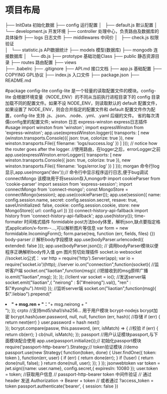 # 项目布局
├── InitData                        初始化数据
├── config                          运行配置
│   ├── default.js                  默认配置
│   └── development.js              开发环境
├── controller                      处理中心，负责路由及数据库的具体操作
├── logs                            日志文件
├── middlewares                     中间价
│   ├── check.js                    权限验证    
│   └── statistic.js                API数据统计
├── models                          模型(数据库)
├── mongodb                         连接数据库
│   └── db.js
├── prototype                       基础功能Class
├── public                          静态资源目录
├── routes                          路由配置
├── views   
├── .babelrc 
├── .gitignore
├── API.md                          接口文档
├── app.js                          基础配置
├── COPYING                         GPL协议
├── index.js                        入口文件
├── package.json
├── README.md                

#package
  config-lite       config-lite 是一个轻量的读取配置文件的模块。config-lite 会根据环境变量（NODE_ENV）的不同从当前执行进程目录下的 config 目录加载不同的配置文件。如果不设      NODE_ENV，则读取默认的 default 配置文件，如果设置了 NODE_ENV，则会合并指定的配置文件和 default 配置文件作为配置，config-lite 支持 .js、.json、.node、.yml、.yaml 后缀的文件。
  省的每次清儒config里的配置文件;
  winston           日志
  express-winston   express日志插件
    #usage
      import winston from 'winston';
      import expressWinston from 'express-winston';
      app.use(expressWinston.logger({
          transports: [
              new (winston.transports.Console)({
                json: true,
                colorize: true
              }),
              new winston.transports.File({
                filename: 'logs/success.log'
              })
          ]
      }));
      // notice how the router goes after the logger.
      //使用路由，在logger之后，errorLogger之前
      app.use(expressWinston.errorLogger({
          transports: [
              new winston.transports.Console({
                json: true,
                colorize: true
              }),
              new winston.transports.File({
                filename: 'logs/error.log'
              })
          ]
      }));
  morgan        命令行log显示,app.use(morgan('dev'));// 命令行中显示程序运行日志,便于bug调试
  connectMongo  该模块用于将session存入mongo中
    import cookieParser from 'cookie-parser'
    import session from 'express-session';
    import connectMongo from 'connect-mongo';
    const MongoStore = connectMongo(session);
    app.use(cookieParser());
    app.use(session({
                      name: config.session.name,
                      secret: config.session.secret,
                      resave: true,
                      saveUninitialized: false,
                      cookie: config.session.cookie,
                      store: new MongoStore({
                        url: config.url
                  })
    }))
  connect-history-api-fallback  import history from 'connect-history-api-fallback';
                                app.use(history());
  time-formater   时间格式插件
  formidable      post方法body体里，解析json,缺点要指定格式application/x-form--...,可以解析图片等信息
                  var form = new formidable.IncomingForm();
                  form.parse(req, function (err, fields, files) {}) 
  body-parser     // 解析body字段模块
                  app.use(bodyParser.urlencoded({ extended: false }));
                  app.use(bodyParser.json()); // 调用bodyParser模块以便程序正确解析body传入值
  gm              图片剪切处理插件
  socket.io       websocket
                  //socket.io公式：
                  var http = require('http').Server(app);
                  var io = require('socket.io')(http);
                  //server
                  io.on("connection",function(socket){
                    //监听客户端
                    socket.on("liaotian",function(msg){
                      //把接收到的msg原样广播 
                      io.emit("liaotian",msg);
                    });
                  });
                  //client
                  var socket = io();
                  //发送server端
                  socket.emit("liaotian",{
                    "neirong" : $("#neirong").val(),
                    "ren" : $("#yonghu").html()
                  });
                  //监听server端
                  socket.on("liaotian",function(msg){
                    $(".liebiao").prepend("<li><b>" + msg.ren + "：</b>"+ msg.neirong + "</li>");
                  });
  crpto           //支持md5/sha1/sha256... 用于用户模块
  bcrypt-nodejs   bcrypt加密
                  bcrypt.hash(user.password, null, null, function (err, hash){  //存储
                    if (err) {
                        return next(err)
                    } 
                    user.password = hash
                    next() 	
                  });
                  bcrypt.compare(passw, this.password, (err, isMatch) => {      //校验
                      if (err) {
                          return cb(err);
                      }
                      cb(null, isMatch);
                  });
  passport        //用户认证模块passport,与下面模块配合使用
                    app.use(passport.initialize());// 初始化passport模块
                    require('passport-http-bearer').Strategy;// token验证模块
                    //demo
                    passport.use(new Strategy(
                      function(token, done) {
                          User.findOne({
                              token: token
                          }, function(err, user) {
                              if (err) {
                                  return done(err);
                              }
                              if (!user) {
                                  return done(null, false);
                              }
                              return done(null, user);
                          });
                      }
                    ));
  jsonwebtoken     var token = jwt.sign({name: user.name}, config.secret,{
                    expiresIn: 10080
                  });
                  user.token = token;
                  //获取用户信息
                  // passport-http-bearer token 中间件验证
                  // 通过 header 发送 Authorization -> Bearer  + token
                  // 或者通过 ?access_token = token
                  passport.authenticate('bearer', { session: false })






